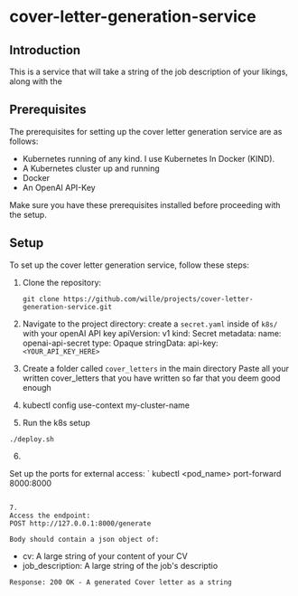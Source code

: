 # cover-letter-generation-service

## Introduction

This is a service that will take a string of the job description of your likings, along with the

## Prerequisites

The prerequisites for setting up the cover letter generation service are as follows:

- Kubernetes running of any kind. I use Kubernetes In Docker (KIND).
- A Kubernetes cluster up and running
- Docker
- An OpenAI API-Key

Make sure you have these prerequisites installed before proceeding with the setup.

## Setup

To set up the cover letter generation service, follow these steps:

1. Clone the repository:

   ```
   git clone https://github.com/wille/projects/cover-letter-generation-service.git
   ```

2. Navigate to the project directory:
   create a `secret.yaml` inside of `k8s/` with your openAI API key
   apiVersion: v1
   kind: Secret
   metadata:
   name: openai-api-secret
   type: Opaque
   stringData:
   api-key: `<YOUR_API_KEY_HERE>`

3. Create a folder called `cover_letters` in the main directory
   Paste all your written cover_letters that you have written so far that you deem good enough

4. kubectl config use-context my-cluster-name

5. Run the k8s setup

`./deploy.sh`

6.

Set up the ports for external access:
`
kubectl <pod_name> port-forward 8000:8000

```

7.
Access the endpoint:
POST http://127.0.0.1:8000/generate

Body should contain a json object of:
```

- cv: A large string of your content of your CV
- job_description: A large string of the job's descriptio

```
Response: 200 OK - A generated Cover letter as a string
```
